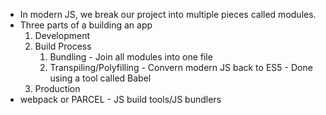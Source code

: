 - In modern JS, we break our project into multiple pieces called modules.
- Three parts of a building an app
	1. Development
	2. Build Process
		1. Bundling - Join all modules into one file
		2. Transpiling/Polyfilling - Convern modern JS back to ES5 - Done using a tool called Babel
	3. Production
- webpack or PARCEL - JS build tools/JS bundlers